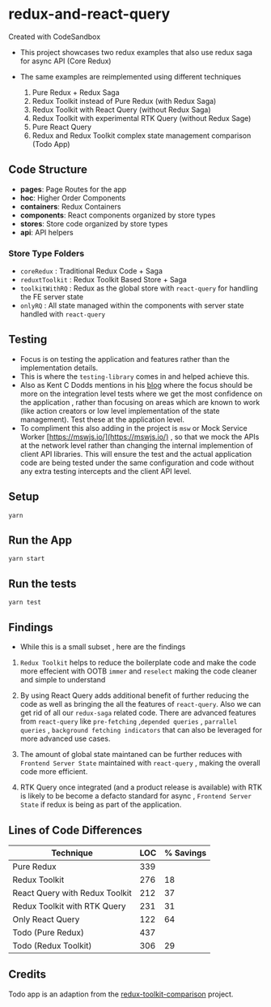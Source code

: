 # redux-and-react-query

Created with CodeSandbox

- This project showcases two redux examples that also use redux saga for async API (Core Redux)

- The same examples are reimplemented using different techniques
  1. Pure Redux + Redux Saga
  2. Redux Toolkit instead of Pure Redux (with Redux Saga)
  3. Redux Toolkit with React Query (without Redux Saga)
  4. Redux Toolkit with experimental RTK Query (without Redux Sage)
  5. Pure React Query
  6. Redux and Redux Toolkit complex state management comparison (Todo App)
  

## Code Structure
  - **pages**: Page Routes for the app
  - **hoc**: Higher Order Components
  - **containers**: Redux Containers
  - **components**: React components organized by store types
  - **stores**: Store code organized by store types
  - **api**: API helpers

### Store Type Folders

  - `coreRedux` : Traditional Redux Code + Saga
  - `reduxtToolkit` : Redux Toolkit Based Store + Saga
  - `toolkitWithRQ` : Redux as the global store with `react-query` for handling the FE server state
  - `onlyRQ` : All state managed within the components with server state handled with `react-query`

## Testing

  - Focus is on testing the application and features rather than the implementation details.
  - This is where the `testing-library` comes in and helped achieve this.
  - Also as Kent C Dodds mentions in his [blog](https://kentcdodds.com/blog/write-tests) where the focus should be more on the integration level tests where we get the most confidence on the application , rather than focusing on areas which are known to work (like action creators or low level implementation of the state management). Test these at the application level.
  - To compliment this also adding in the project is `msw` or Mock Service Worker [https://mswjs.io/](https://mswjs.io/) , so that we mock the APIs at the network level rather than changing the internal implemention of client API libraries. This will ensure the test and the actual application code are being tested under the same configuration and code without any extra testing intercepts and the client API level.
  

## Setup

```
yarn
```

## Run the App

```
yarn start
```

## Run the tests

```
yarn test
```

## Findings

- While this is a small subset , here are the findings

1. `Redux Toolkit` helps to reduce the boilerplate code and make the code more effecient with OOTB `immer` and `reselect` making the code cleaner and simple to understand

2. By using React Query adds additional benefit of further reducing the code as well as bringing the all the features of `react-query`. Also we can get rid of all our `redux-saga` related code. There are advanced features from `react-query` like `pre-fetching` ,`depended queries` , `parrallel queries` , `background fetching indicators` that can also be leveraged for more advanced use cases.

3. The amount of global state maintaned can be further reduces with `Frontend Server State` maintained with `react-query` , making the overall code more efficient.

4. RTK Query once integrated (and a product release is available) with RTK is likely to be become a defacto standard for async , `Frontend Server State` if redux is being as part of the application.

## Lines of Code Differences

| Technique | LOC | % Savings |
|-----------|-----|-----------|
|Pure Redux| 339 | |
|Redux Toolkit| 276| 18|
|React Query with Redux Toolkit| 212 | 37|
|Redux Toolkit with RTK Query| 231 | 31|
|Only React Query| 122| 64|
|Todo (Pure Redux)| 437 | |
|Todo (Redux Toolkit)| 306 | 29|


## Credits

Todo app is an adaption from the [redux-toolkit-comparison](https://github.com/angle943/redux-toolkit-comparison) project.